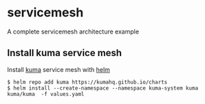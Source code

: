 # servicemesh
A complete servicemesh architecture example

## Install kuma service mesh 

Install [kuma](http://kuma.io) service mesh with [helm](https://helm.sh/) 

```shell
$ helm repo add kuma https://kumahq.github.io/charts
$ helm install --create-namespace --namespace kuma-system kuma kuma/kuma  -f values.yaml
```
